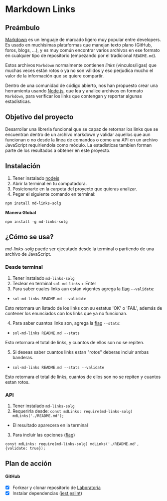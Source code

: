 # Markdown Links

## Preámbulo

[Markdown](https://es.wikipedia.org/wiki/Markdown) es un lenguaje de marcado
ligero muy popular entre developers. Es usado en muchísimas plataformas que
manejan texto plano (GitHub, foros, blogs, ...), y es muy común
encontrar varios archivos en ese formato en cualquier tipo de repositorio
(empezando por el tradicional `README.md`).

Estos archivos `Markdown` normalmente contienen _links_ (vínculos/ligas) que
muchas veces están rotos o ya no son válidos y eso perjudica mucho el valor de
la información que se quiere compartir.

Dentro de una comunidad de código abierto, nos han propuesto crear una
herramienta usando [Node.js](https://nodejs.org/), que lea y analice archivos
en formato `Markdown`, para verificar los links que contengan y reportar
algunas estadísticas.

## Objetivo del proyecto

Desarrollar una libreria funcional que se capaz de retornar los links que se encuentran dentro de un archivo markdown y validar aquellos que aun funcionan o no desde la línea de comandos o como una API en un archivo JavaScript requiriendola como módulo. La estadísticas tambien forman parte de los resultados a obtener en este proyecto.

## Instalación

1. Tener instalado [nodejs](https://nodejs.org/en/)
2. Abrir la terminal en tu computadora.
3. Posicionarte en la carpeta del proyecto que quieras analizar.
4. Pegar el siguiente comando en terminal:

`npm install md-links-solg`

**Manera Global**

`npm install -g md-links-solg`

## ¿Cómo se usa?

*md-links-solg* puede ser ejecutado desde la terminal o partiendo de una archivo de JavaScript.

### Desde terminal

1. Tener instalado `md-links-solg`
2. Teclear en terminal `sol-md-links` + Enter
3. Para saber cuales links aun estan vigentes agrega la [flag](https://golang.org/pkg/flag/) `--validate`:
* `sol-md-links README.md --validate`

Esto retornara un listado de los links con su estatus 'OK' o 'FAIL', además de contener los enunciados con los links que ya no funcionan.

4. Para saber cuantos links son, agrega la [flag](https://golang.org/pkg/flag/) `--stats`:
* `sol-md-links README.md --stats`

Esto retornara el total de links, y cuantos de ellos son no se repiten.

5. Si deseas saber cuantos links estan "rotos" deberas incluir ambas banderas.

* `sol-md-links README.md --stats --validate` 

Esto retornara el total de links, cuantos de ellos son no se repiten y cuantos estan rotos.

### API

1. Tener instalado `md-links-solg`
2. Requerirla desde:
`const mdLinks: require(md-links-solg)
mdLinks('./README.md');`

* El resultado aparecera en la terminal

3. Para incluir las opciones ([flag](https://golang.org/pkg/flag/))

`const mdLinks: require(md-links-solg)
mdLinks('./README.md', {validate: true});`

## Plan de acción

#### GitHub 
- [x] Forkear y clonar repositorio de [Laboratoria](https://www.laboratoria.la/)
- [x] Instalar dependencias ([jest](https://jestjs.io/),[eslint](https://eslint.org/))